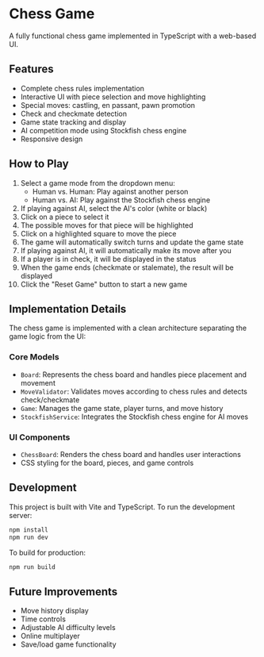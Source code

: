 # Chess Game

A fully functional chess game implemented in TypeScript with a web-based UI.

## Features

- Complete chess rules implementation
- Interactive UI with piece selection and move highlighting
- Special moves: castling, en passant, pawn promotion
- Check and checkmate detection
- Game state tracking and display
- AI competition mode using Stockfish chess engine
- Responsive design

## How to Play

1. Select a game mode from the dropdown menu:
   - Human vs. Human: Play against another person
   - Human vs. AI: Play against the Stockfish chess engine
2. If playing against AI, select the AI's color (white or black)
3. Click on a piece to select it
4. The possible moves for that piece will be highlighted
5. Click on a highlighted square to move the piece
6. The game will automatically switch turns and update the game state
7. If playing against AI, it will automatically make its move after you
8. If a player is in check, it will be displayed in the status
9. When the game ends (checkmate or stalemate), the result will be displayed
10. Click the "Reset Game" button to start a new game

## Implementation Details

The chess game is implemented with a clean architecture separating the game logic from the UI:

### Core Models

- `Board`: Represents the chess board and handles piece placement and movement
- `MoveValidator`: Validates moves according to chess rules and detects check/checkmate
- `Game`: Manages the game state, player turns, and move history
- `StockfishService`: Integrates the Stockfish chess engine for AI moves

### UI Components

- `ChessBoard`: Renders the chess board and handles user interactions
- CSS styling for the board, pieces, and game controls

## Development

This project is built with Vite and TypeScript. To run the development server:

```bash
npm install
npm run dev
```

To build for production:

```bash
npm run build
```

## Future Improvements

- Move history display
- Time controls
- Adjustable AI difficulty levels
- Online multiplayer
- Save/load game functionality
